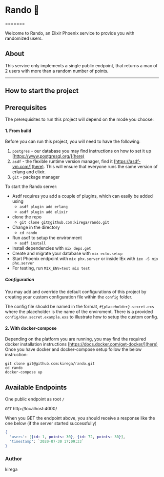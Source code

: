 # Rando :game_die:
=======

Welcome to Rando, an Elixir Phoenix service to provide you with randomized users.

## About

This service only implements a single public endpoint, that returns a max of 2 users with more than a random number of points.

---
## How to start the project

## Prerequisites

The prerequisites to run this project will depend on the mode you choose:

#### 1. From build

Before you can run this project, you will need to have the following:

1. `postgres` - our database you may find instructions on how to set it up [https://www.postgresql.org/](here)
2. `asdf` - the flexible runtime version manager, find it [https://asdf-vm.com/](here). This will ensure that everyone runs the same version of erlang and elixir.
3. `git` - package manager

To start the Rando server:

- Asdf requires you add a couple of plugins, which can easily be added using
  - `asdf plugin add erlang`
  - `asdf plugin add elixir`
- clone the repo
  - `git clone git@github.com:kirega/rando.git`
- Change in the directory
  - `cd rando`
- Run asdf to setup the environment
  - `asdf install`
- Install dependencies with `mix deps.get`
- Create and migrate your database with `mix ecto.setup`
- Start Phoenix endpoint with `mix phx.server` or inside IEx with `iex -S mix phx.server`
- For testing, run `MIX_ENV=test mix test`

##### Configuration
You may add and override the default configurations of this project by creating your custom configuration file within the `config` folder.

The config file should be named in the format, `#{placeholder}.secret.exs` where the placeholder is the name of the enviroment. There is a provided `config/dev.secret.example.exs` to illustrate how to setup the custom config.
#### 2. With docker-compose

Depending on the platform you are running, you may find the required docker installation instructions [https://docs.docker.com/get-docker/](here)
Once you have docker and docker-compose setup follow the below instruction:

```
git clone git@github.com:kirega/rando.git
cd rando
docker-compose up
```

## Available Endpoints 

One public endpoint as root `/`

`GET` http://localhost:4000/

When you GET the endpoint above, you should receive a response like the one below
(if the server started successfully)

```elixir
{
  'users': [{id: 1, points: 30}, {id: 72, points: 30}],
  'timestamp': `2020-07-30 17:09:33`
}
```
### Author
kirega